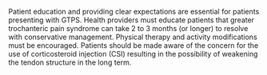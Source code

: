 Patient education and providing clear expectations are essential for patients presenting with GTPS. Health providers must educate patients that greater trochanteric pain syndrome can take 2 to 3 months (or longer) to resolve with conservative management. Physical therapy and activity modifications must be encouraged. Patients should be made aware of the concern for the use of corticosteroid injection (CSI) resulting in the possibility of weakening the tendon structure in the long term.